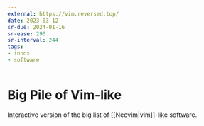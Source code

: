 ```yaml
---
external: https://vim.reversed.top/
date: 2023-03-12
sr-due: 2024-01-16
sr-ease: 290
sr-interval: 244
tags:
- inbox
- software
---
```


# Big Pile of Vim-like

Interactive version of the big list of [[Neovim|vim]]-like
software.
